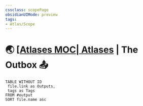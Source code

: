 ```yaml
---
cssclass: scopePage
obsidianUIMode: preview
tags:
- Atlas/Scope
---
```

# 🌏 [[Atlases MOC| Atlases](../Atlases%20MOC.md) | The Outbox 📤

```dataview
TABLE WITHOUT ID
 file.link as Outputs,
 tags as Tags
FROM #output 
SORT file.name asc
```